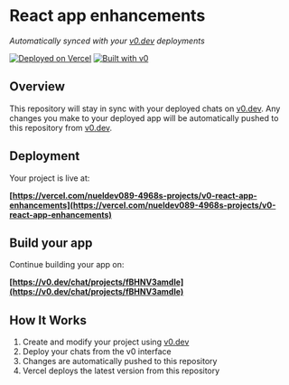 # React app enhancements

*Automatically synced with your [v0.dev](https://v0.dev) deployments*

[![Deployed on Vercel](https://img.shields.io/badge/Deployed%20on-Vercel-black?style=for-the-badge&logo=vercel)](https://vercel.com/nueldev089-4968s-projects/v0-react-app-enhancements)
[![Built with v0](https://img.shields.io/badge/Built%20with-v0.dev-black?style=for-the-badge)](https://v0.dev/chat/projects/fBHNV3amdIe)

## Overview

This repository will stay in sync with your deployed chats on [v0.dev](https://v0.dev).
Any changes you make to your deployed app will be automatically pushed to this repository from [v0.dev](https://v0.dev).

## Deployment

Your project is live at:

**[https://vercel.com/nueldev089-4968s-projects/v0-react-app-enhancements](https://vercel.com/nueldev089-4968s-projects/v0-react-app-enhancements)**

## Build your app

Continue building your app on:

**[https://v0.dev/chat/projects/fBHNV3amdIe](https://v0.dev/chat/projects/fBHNV3amdIe)**

## How It Works

1. Create and modify your project using [v0.dev](https://v0.dev)
2. Deploy your chats from the v0 interface
3. Changes are automatically pushed to this repository
4. Vercel deploys the latest version from this repository
